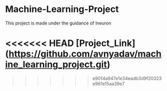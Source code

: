 # Machine-Learning-Project
This project is made under the guidance of Ineuron

<<<<<<< HEAD
[Project_Link] (https://github.com/avnyadav/machine_learning_project.git)
=======

>>>>>>> e9014a947e1e34eadb3d9f20323e961e15aa39e7
